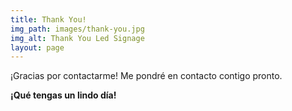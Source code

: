 ```yaml
---
title: Thank You!
img_path: images/thank-you.jpg
img_alt: Thank You Led Signage
layout: page
---
```

¡Gracias por contactarme! Me pondré en contacto contigo pronto. 

**¡Qué tengas un lindo día!**
